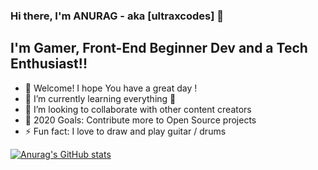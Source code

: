 ### Hi there, I'm ANURAG - aka [ultraxcodes] 👋

## I'm Gamer, Front-End Beginner Dev and a Tech Enthusiast!!

- 🔭 Welcome! I hope You have a great day !
- 🌱 I’m currently learning everything 🤣
- 👯 I’m looking to collaborate with other content creators
- 🥅 2020 Goals: Contribute more to Open Source projects
- ⚡ Fun fact: I love to draw and play guitar / drums

[![Anurag's GitHub stats](https://github-readme-stats.vercel.app/api?username=ultraxcode)](https://github.com/anuraghazra/github-readme-stats)



<!---
ultraxcode/ultraxcode is a ✨ special ✨ repository because its `README.md` (this file) appears on your GitHub profile.
You can click the Preview link to take a look at your changes.
--->
